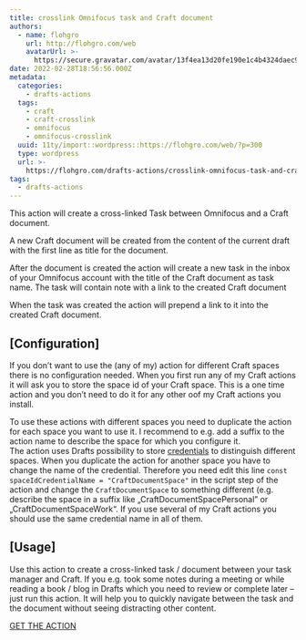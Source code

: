 ```yaml
---
title: crosslink Omnifocus task and Craft document
authors:
  - name: flohgro
    url: http://flohgro.com/web
    avatarUrl: >-
      https://secure.gravatar.com/avatar/13f4ea13d20fe190e1c4b4324daec918?s=96&d=mm&r=g
date: 2022-02-28T18:56:56.000Z
metadata:
  categories:
    - drafts-actions
  tags:
    - craft
    - craft-crosslink
    - omnifocus
    - omnifocus-crosslink
  uuid: 11ty/import::wordpress::https://flohgro.com/web/?p=300
  type: wordpress
  url: >-
    https://flohgro.com/drafts-actions/crosslink-omnifocus-task-and-craft-document/
tags:
  - drafts-actions
---
```

This action will create a cross-linked Task between Omnifocus and a Craft document.

A new Craft document will be created from the content of the current draft with the first line as title for the document.

After the document is created the action will create a new task in the inbox of your Omnifocus account with the title of the Craft document as task name. The task will contain note with a link to the created Craft document

When the task was created the action will prepend a link to it into the created Craft document.

## \[Configuration\]

If you don’t want to use the (any of my) action for different Craft spaces there is no configuration needed. When you first run any of my Craft actions it will ask you to store the space id of your Craft space. This is a one time action and you don’t need to do it for any other oof my Craft actions you install.

To use these actions with different spaces you need to duplicate the action for each space you want to use it. I recommend to e.g. add a suffix to the action name to describe the space for which you configure it.  
The action uses Drafts possibility to store [credentials](https://docs.getdrafts.com/docs/settings/credentials) to distinguish different spaces. When you duplicate the action for another space you have to change the name of the credential. Therefore you need edit this line `const spaceIdCredentialName = "CraftDocumentSpace"` in the script step of the action and change the `CraftDocumentSpace` to something different (e.g. describe the space in a suffix like „CraftDocumentSpacePersonal” or „CraftDocumentSpaceWork“. If you use several of my Craft actions you should use the same credential name in all of them.

## \[Usage\]

Use this action to create a cross-linked task / document between your task manager and Craft. If you e.g. took some notes during a meeting or while reading a book / blog in Drafts which you need to review or complete later – just run this action. It will help you to quickly navigate between the task and the document without seeing distracting other content.

[GET THE ACTION](https://directory.getdrafts.com/a/1lZ)
